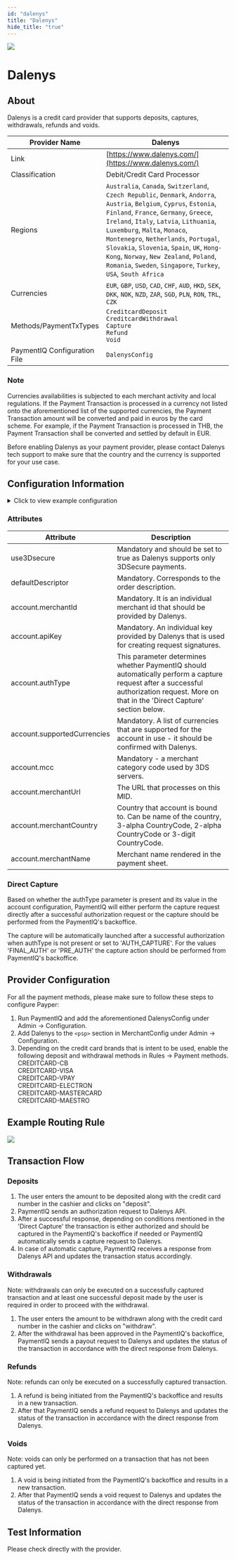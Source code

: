 ```yaml
--- 
id: "dalenys"
title: "Dalenys"
hide_title: "true"
---
```


![](/img/providers/logos/dalenys.png)

# Dalenys

## About
Dalenys is a credit card provider that supports deposits, captures, withdrawals, refunds and voids.

| Provider Name                | Dalenys                                                                                                                                                                                                                                                                                                                                                                                                                                         |
|------------------------------|-------------------------------------------------------------------------------------------------------------------------------------------------------------------------------------------------------------------------------------------------------------------------------------------------------------------------------------------------------------------------------------------------------------------------------------------------|
| Link                         | [https://www.dalenys.com/](https://www.dalenys.com/)                                                                                                                                                                                                                                                                                                                                                                                            |
| Classification               | Debit/Credit Card Processor                                                                                                                                                                                                                                                                                                                                                                                                                     |
| Regions                      | `Australia`, `Canada`, `Switzerland`, `Czech Republic`, `Denmark`, `Andorra`, `Austria`, `Belgium`, `Cyprus`, `Estonia`, `Finland`, `France`, `Germany`, `Greece`, `Ireland`, `Italy`, `Latvia`, `Lithuania`, `Luxemburg`, `Malta`, `Monaco`, `Montenegro`, `Netherlands`, `Portugal`, `Slovakia`, `Slovenia`, `Spain`, `UK`, `Hong-Kong`, `Norway`, `New Zealand`, `Poland`, `Romania`, `Sweden`, `Singapore`, `Turkey`, `USA`, `South Africa` |
| Currencies                   | `EUR`, `GBP`, `USD`, `CAD`, `CHF`, `AUD`, `HKD`, `SEK`, `DKK`, `NOK`, `NZD`, `ZAR`, `SGD`, `PLN`, `RON`, `TRL`, `CZK`                                                                                                                                                                                                                                                                                                                           |
| Methods/PaymentTxTypes       | `CreditcardDeposit` <br/> `CreditcardWithdrawal` <br/> `Capture` <br/> `Refund` <br/> `Void`                                                                                                                                                                                                                                                                                                                                                    |
| PaymentIQ Configuration File | `DalenysConfig`                                                                                                                                                                                                                                                                                                                                                                                                                                 |

### Note
Currencies availabilities is subjected to each merchant activity and local regulations.
If the Payment Transaction is processed in a currency not listed onto the aforementioned list of the supported currencies, the Payment Transaction amount will be converted and paid in euros by the card scheme.
For example, if the Payment Transaction is processed in THB,
the Payment Transaction shall be converted and settled by default in EUR.

Before enabling Dalenys as your payment provider, please contact Dalenys tech support to make sure that the country and
the currency is supported for your use case.

## Configuration Information

<details>
<summary>Click to view example configuration</summary>

<br/>

```xml
<com.devcode.paymentiq.integration.dalenys.DalenysConfig>
  <testMode>true</testMode>
  <enabled>true</enabled>
  <useViqProxy>true</useViqProxy>
  <accounts>
    <entry>
      <string>default</string>
      <account>
        <use3Dsecure>true</use3Dsecure>
        <defaultDescriptor>DEPOSIT</defaultDescriptor>
        <merchantId>??</merchantId>
        <apiKey>??</apiKey>
        <authType>AUTH_CAPTURE</authType>
        <supportedCurrencies>GBP|EUR</supportedCurrencies>
        <mcc>??</mcc>
        <merchantCountry>??</merchantCountry>
        <merchantUrl>??</merchantUrl>
        <merchantName>??</merchantName>
      </account>
    </entry>
    <entry>
      <string>no_auto_capture</string>
      <account>
        <use3Dsecure>true</use3Dsecure>
        <defaultDescriptor>DEPOSIT</defaultDescriptor>
        <merchantId>??</merchantId>
        <apiKey>??</apiKey>
        <authType>PRE_AUTH</authType>
        <supportedCurrencies>GBP|EUR</supportedCurrencies>
        <mcc>??</mcc>
        <merchantUrl>??</merchantUrl>
        <merchantCountry>??</merchantCountry>
        <merchantName>??</merchantName>
      </account>
    </entry>
  </accounts>
</com.devcode.paymentiq.integration.dalenys.DalenysConfig>
```

</details>

### Attributes

| Attribute                   | Description                                                                                                                                                                              |
|-----------------------------|------------------------------------------------------------------------------------------------------------------------------------------------------------------------------------------|
| use3Dsecure                 | Mandatory and should be set to true as Dalenys supports only 3DSecure payments.                                                                                                          |
| defaultDescriptor           | Mandatory. Corresponds to the order description.                                                                                                                                         |
| account.merchantId          | Mandatory. It is an individual merchant id that should be provided by Dalenys.                                                                                                           |
| account.apiKey              | Mandatory. An individual key provided by Dalenys that is used for creating request signatures.                                                                                           |
| account.authType            | This parameter determines whether PaymentIQ should automatically perform a capture request after a successful authorization request. More on that in the 'Direct Capture' section below. |
| account.supportedCurrencies | Mandatory. A list of currencies that are supported for the account in use - it should be confirmed with Dalenys.                                                                         |
| account.mcc                 | Mandatory - a merchant category code used by 3DS servers.                                                                                                                                |
| account.merchantUrl         | The URL that processes on this MID.                                                                                                                                                      |
| account.merchantCountry     | Country that account is bound to. Can be name of the country, 3-alpha CountryCode, 2-alpha CountryCode or 3-digit CountryCode.                                                           |
| account.merchantName        | Merchant name rendered in the payment sheet.                                                                                                                                             |

### Direct Capture
Based on whether the authType parameter is present and its value in the account configuration, PaymentIQ will either 
perform the capture request directly after a successful authorization request or the capture should be performed from 
the PaymentIQ's backoffice.

The capture will be automatically launched after a successful authorization when authType is not present or set to
'AUTH_CAPTURE'.
For the values 'FINAL_AUTH' or 'PRE_AUTH' the capture action should be performed from PaymentIQ's backoffice.

## Provider Configuration

For all the payment methods, please make sure to follow these steps to configure Payper:

1. Run PaymentIQ and add the aforementioned DalenysConfig under Admin -> Configuration.
2. Add Dalenys to the `<psp>` section in MerchantConfig under Admin -> Configuration.
3. Depending on the credit card brands that is intent to be used, enable the following deposit and withdrawal methods
   in Rules -> Payment methods. <br/>
   CREDITCARD-CB <br/>
   CREDITCARD-VISA <br/>
   CREDITCARD-VPAY <br/>
   CREDITCARD-ELECTRON <br/>
   CREDITCARD-MASTERCARD <br/>
   CREDITCARD-MAESTRO <br/>

## Example Routing Rule

![](/img/providers/routing/dalenys.png)

## Transaction Flow

### Deposits
1. The user enters the amount to be deposited along with the credit card number in the cashier and clicks on "deposit".
2. PaymentIQ sends an authorization request to Dalenys API.
3. After a successful response, depending on conditions mentioned in the 'Direct Capture' the transaction is either 
   authorized and should be captured in the PaymentIQ's backoffice if needed or PaymentIQ automatically sends a capture request
   to Dalenys.
4. In case of automatic capture, PaymentIQ receives a response from Dalenys API and updates the transaction status accordingly.

### Withdrawals
Note: withdrawals can only be executed on a successfully captured transaction and at least one successful deposit made
by the user is required in order to proceed with the withdrawal.
1. The user enters the amount to be withdrawn along with the credit card number in the cashier and clicks on "withdraw".
2. After the withdrawal has been approved in the PaymentIQ's backoffice, PaymentIQ sends a payout request to Dalenys and 
   updates the status of the transaction in accordance with the direct response from Dalenys.
   
### Refunds
Note: refunds can only be executed on a successfully captured transaction.
1. A refund is being initiated from the PaymentIQ's backoffice and results in a new transaction.
2. After that PaymentIQ sends a refund request to Dalenys and updates the status of the transaction in accordance
   with the direct response from Dalenys.
   
### Voids
Note: voids can only be performed on a transaction that has not been captured yet.
1. A void is being initiated from the PaymentIQ's backoffice and results in a new transaction.
2. After that PaymentIQ sends a void request to Dalenys and updates the status of the transaction in accordance
   with the direct response from Dalenys.

## Test Information

Please check directly with the provider.